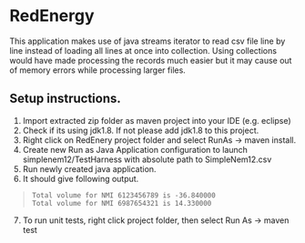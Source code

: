 # RedEnergy
This application makes use of java streams iterator to read csv file line by line instead of loading all lines at once into collection. Using collections would have made processing the records much easier but it may cause out of memory errors while processing larger files.

## Setup instructions.
1. Import extracted zip folder as maven project into your IDE (e.g. eclipse)
2. Check if its using jdk1.8. If not please add jdk1.8 to this project.
3. Right click on RedEnery project folder and select RunAs -> maven install.
4. Create new Run as Java Application configuration to launch simplenem12/TestHarness with absolute path to SimpleNem12.csv
5. Run newly created java application.
6. It should give following output. <br>
>`Total volume for NMI 6123456789 is -36.840000` <br/>
  `Total volume for NMI 6987654321 is 14.330000` 
7. To run unit tests, right click project folder, then select Run As -> maven test
